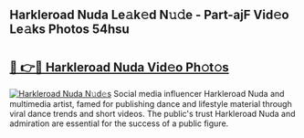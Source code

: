 ## Harkleroad Nuda Le𝚊k𝚎d N𝚞𝚍e - Part-ajF Vid𝚎o Le𝚊ks Photos 54hsu

# <h2><a href="http://fbea5u.evod.top/?m=Harkleroad+Nuda">🔗 👉🔴 Harkleroad Nuda Vid𝚎o Ph𝚘t𝚘s</a></h2>

[![Harkleroad Nuda N𝚞d𝚎s](https://i.imgur.com/8V9OHl7.gif)](http://fbea5u.evod.top/?m=Harkleroad+Nuda)
Social media influencer Harkleroad Nuda and multimedia artist, famed for publishing dance and lifestyle material through viral dance trends and short videos. The public's trust Harkleroad Nuda and admiration are essential for the success of a public figure. 

